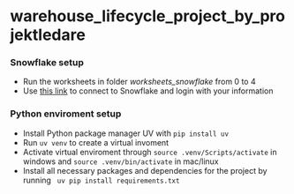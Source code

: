 # warehouse_lifecycle_project_by_projektledare

### Snowflake setup
* Run the worksheets in folder *worksheets_snowflake* from 0 to 4
* Use [this link](https://mr46068.west-europe.azure.snowflakecomputing.com/) to connect to Snowflake and login with your information

### Python enviroment setup
* Install Python package manager UV with ```pip install uv```
* Run ```uv venv``` to create a virtual invoment
* Activate virtual enviroment through ``` source .venv/Scripts/activate ``` in windows and ``` source .venv/bin/activate ``` in mac/linux
* Install all necessary packages and dependencies for the project by running
``` uv pip install requirements.txt```

